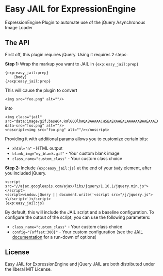 Easy JAIL for ExpressionEngine
==============================

ExpressionEngine Plugin to automate use of the jQuery Asynchronous Image Loader

The API
-------

First off, this plugin requires jQuery. Using it requires 2 steps:

**Step 1:** Wrap the markup you want to JAIL in `{exp:easy_jail:prep}`

	{exp:easy_jail:prep}
		{body}
	{/exp:easy_jail:prep}

This will cause the plugin to convert

	<img src="foo.png" alt=""/>

into

	<img class="jail" src="data:image/gif;base64,R0lGODlhAQABAAAAACH5BAEKAAEALAAAAAABAAEAAAICTAEAOw==" data-src="foo.png" alt=""/>
	<noscript><img src="foo.png" alt=""/></noscript>

Providing it with additional params allows you to customize certain bits:

* `xhtml="n"` - HTML output
* `blank_img="my_blank.gif"` - Your custom blank image
* `class_name="custom_class"` - Your custom class choice

**Step 2:** Include `{exp:easy_jail:js}` at the end of your `body` element, after you included jQuery.

	<script src="//ajax.googleapis.com/ajax/libs/jquery/1.10.1/jquery.min.js"></script>
	<script>window.jQuery || document.write('<script src="/j/jquery.js"><\/script>')</script>
	{exp:easy_jail:js}

By default, this will include the JAIL script and a baseline configuration. To configure the output of the script, you can use the following parameters:

* `class_name="custom_class"` - Your custom class choice
* `config="{offset:300}"` - Your custom configuration (see the [JAIL documentation](http://sebarmeli.github.io/JAIL/) for a run-down of options)


License
-------

Easy JAIL for ExpressionEngine and jQuery JAIL are both distributed under the liberal MIT License.